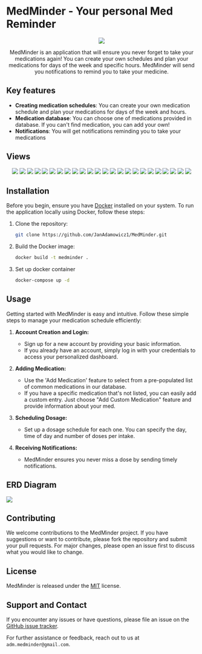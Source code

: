 # MedMinder - Your personal Med Reminder
<div align="center">
<img src="public/assets/logo.svg">
<p>
MedMinder is an application that will ensure you never forget to take your medications again! You can create your own schedules and plan your medications for days of the week and specific hours. MedMinder will send you notifications to remind you to take your medicine.
</p>
</div>

## Key features
- <b>Creating medication schedules</b>: You can create your own medication schedule and plan your medications for days of the week and hours.
- <b>Medication database</b>: You can choose one of medications provided in database. If you can't find medication, you can add your own!
- <b>Notifications</b>: You will get notifications reminding you to take your medications

## Views
<div align="center">
<img src="public/assets/startPage-web.png">
<img src="public/assets/signUp-web.png">
<img src="public/assets/login-web.png">
<img src="public/assets/homePage-web.png">
<img src="public/assets/notifications-web.png">
<img src="public/assets/account-web.png">
<img src="public/assets/yourmedications-web.png">
<img src="public/assets/settings-web.png">
<img src="public/assets/addmed-web.png">
<img src="public/assets/addcustommed-web.png">
<img src="public/assets/schedule-web.png">
<img src="public/assets/startPage-mob.png">
<img src="public/assets/signUp-mob.png">
<img src="public/assets/logIn-mob.png">
<img src="public/assets/homePage-mob.png">
<img src="public/assets/menu-mob.png">
<img src="public/assets/calendar-mob.png">
<img src="public/assets/notifications-mob.png">
<img src="public/assets/account-mob.png">
<img src="public/assets/your-medications-mob.png">
<img src="public/assets/settings-mob.png">
<img src="public/assets/addMed-mob.png">
<img src="public/assets/addCustomMed-mob.png">
<img src="public/assets/dosageSchedule-mob.png">
</div>

## Installation
Before you begin, ensure you have [Docker](https://www.docker.com/products/docker-desktop/) installed on your system.
To run the application locally using Docker, follow these steps:

1. Clone the repository:
   ```bash
   git clone https://github.com/JanAdamowicz1/MedMinder.git
   ```
   
2. Build the Docker image:
   ```bash
   docker build -t medminder .
   ```

3. Set up docker container
    ```bash
    docker-compose up -d
   ```

## Usage

Getting started with MedMinder is easy and intuitive. Follow these simple steps to manage your medication schedule efficiently:

1. **Account Creation and Login:**
   - Sign up for a new account by providing your basic information.
   - If you already have an account, simply log in with your credentials to access your personalized dashboard.

2. **Adding Medication:**
   - Use the 'Add Medication' feature to select from a pre-populated list of common medications in our database.
   - If you have a specific medication that's not listed, you can easily add a custom entry. Just choose "Add Custom Medication" feature and provide information about your med.

3. **Scheduling Dosage:**
   - Set up a dosage schedule for each one. You can specify the day, time of day and number of doses per intake.

4. **Receiving Notifications:**
   - MedMinder ensures you never miss a dose by sending timely notifications.


## ERD Diagram
<img src="public/assets/erd.png">

## Contributing
We welcome contributions to the MedMinder project. If you have suggestions or want to contribute, please fork the repository and submit your pull requests. For major changes, please open an issue first to discuss what you would like to change.

## License
MedMinder is released under the [MIT](https://choosealicense.com/licenses/mit/) license.

## Support and Contact
If you encounter any issues or have questions, please file an issue on the [GitHub issue tracker](https://github.com/JanAdamowicz1/MedMinder/issues).

For further assistance or feedback, reach out to us at `adm.medminder@gmail.com`.


